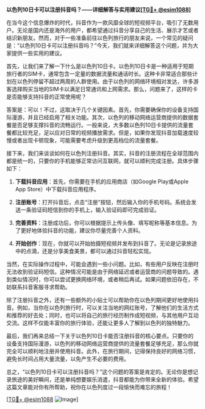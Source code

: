 **以色列10日卡可以注册抖音吗？——详细解答与实用建议[[TG💪+ @esim1088](https://t.me/s/esim1088)]**

在当今这个信息爆炸的时代，抖音作为一款风靡全球的短视频平台，吸引了无数用户。无论是国内还是海外的用户，都希望通过抖音分享自己的生活、展示才艺或者结识新朋友。然而，对于一些准备前往以色列旅行的朋友来说，一个常见的疑问是：“以色列10日卡可以注册抖音吗？”今天，我们就来详细解答这个问题，并为大家提供一些实用的建议。

首先，让我们来了解一下什么是以色列10日卡。以色列10日卡是一种适用于短期旅行者的SIM卡，通常包含一定量的数据流量和通话时长。这种卡非常适合那些计划在以色列停留不超过两周的人群使用。由于以色列的网络环境相对发达，许多游客选择购买当地的SIM卡以满足日常通讯和上网需求。那么，问题来了，这样的卡是否能够支持抖音的正常使用呢？

答案是：可以！不过，这取决于几个关键因素。首先，你需要确保你的设备支持国际漫游，并且已经启用了相关功能。其次，以色列的移动网络运营商提供的数据套餐是否足够支撑抖音的流畅运行。一般来说，大多数以色列10日卡提供的流量套餐都比较充足，足以应对日常的视频播放需求。但是，如果你发现抖音加载速度较慢或者出现卡顿现象，可能需要考虑升级到更高档位的流量套餐。

接下来，我们来谈谈如何在以色列注册抖音。其实，抖音的注册流程在全球范围内都是统一的，只要你的手机能够正常访问互联网，就可以顺利完成注册。具体步骤如下：

1. **下载抖音应用**：首先，你需要在手机的应用商店（如Google Play或Apple App Store）中下载抖音应用程序。
   
2. **注册账号**：打开抖音后，点击“注册”按钮，然后输入你的手机号码。系统会发送一条验证码短信到你的手机上，输入验证码即可完成验证。

3. **完善资料**：注册成功后，你可以根据提示上传头像、填写昵称等基本信息。为了更好地体验抖音的功能，建议你尽量完善个人资料。

4. **开始创作**：现在，你就可以开始拍摄短视频并发布到抖音了。无论是记录旅途中的点滴，还是分享美食美景，都可以通过抖音轻松实现。

当然，在实际操作过程中，可能会遇到一些小问题。比如，有些用户反映在注册时无法收到验证码短信。这种情况可能是由于网络延迟或者运营商的问题导致的。遇到类似情况时，你可以尝试更换网络环境，或者稍后再试。如果问题依旧存在，不妨联系抖音客服寻求帮助。

除了注册抖音之外，还有一些额外的小贴士可以帮助你在以色列期间更好地使用抖音。例如，当你在以色列旅行时，可以关注当地的网红账号，了解他们的生活方式和推荐的好去处；同时，也可以将自己的旅行经历制作成短视频，与其他用户互动交流。这样不仅能丰富你的旅行体验，还能让更多人了解到以色列的独特魅力。

最后，我们再来总结一下关于以色列10日卡能否注册抖音的核心要点。只要你的设备支持国际漫游，以色列的移动网络运营商提供的流量套餐足够充足，那么你就完全可以顺利地注册并使用抖音。此外，在旅行期间，记得保持良好的网络习惯，避免长时间占用大量流量，以免产生不必要的费用。

总之，“以色列10日卡可以注册抖音吗？”这个问题的答案是肯定的。无论你是想记录旅途的美好瞬间，还是单纯想要娱乐消遣，抖音都能为你带来全新的体验。希望这篇文章能对你有所帮助，祝你在以色列度过一段愉快而难忘的旅程！

[[TG💪+ @esim1088](https://t.me/s/esim1088) ![Image](https://i.postimg.cc/4NQfJmqS/Snipaste-2025-05-13-00-14-12.png)]